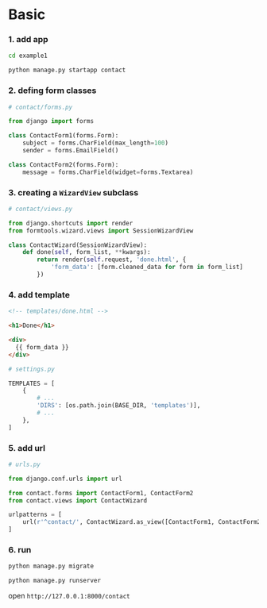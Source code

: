 # Basic


### 1. add app

``` bash
cd example1

python manage.py startapp contact
```


### 2. defing form classes

``` python
# contact/forms.py

from django import forms

class ContactForm1(forms.Form):
    subject = forms.CharField(max_length=100)
    sender = forms.EmailField()

class ContactForm2(forms.Form):
    message = forms.CharField(widget=forms.Textarea)
```


### 3. creating a `WizardView` subclass

``` python
# contact/views.py

from django.shortcuts import render
from formtools.wizard.views import SessionWizardView

class ContactWizard(SessionWizardView):
    def done(self, form_list, **kwargs):
        return render(self.request, 'done.html', {
            'form_data': [form.cleaned_data for form in form_list]
        })
```


### 4. add template

``` html
<!-- templates/done.html -->

<h1>Done</h1>

<div>
  {{ form_data }}
</div>
```

``` python
# settings.py

TEMPLATES = [
    {
        # ...
        'DIRS': [os.path.join(BASE_DIR, 'templates')],
        # ...
    },
]
```


### 5. add url

``` python
# urls.py

from django.conf.urls import url

from contact.forms import ContactForm1, ContactForm2
from contact.views import ContactWizard

urlpatterns = [
    url(r'^contact/', ContactWizard.as_view([ContactForm1, ContactForm2])),
]
```


### 6. run

``` bash
python manage.py migrate

python manage.py runserver
```

open `http://127.0.0.1:8000/contact`
